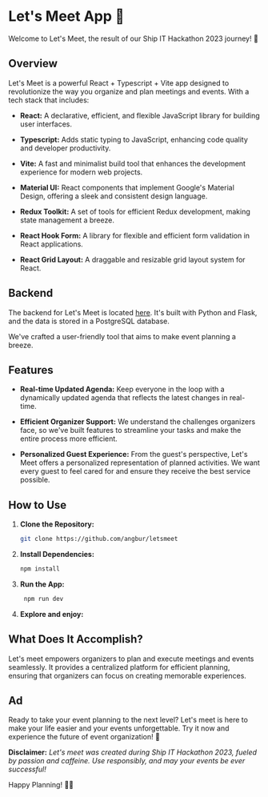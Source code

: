 # Let's Meet App 🚀

Welcome to Let's Meet, the result of our Ship IT Hackathon 2023 journey! 🌟

## Overview

Let's Meet is a powerful React + Typescript + Vite app designed to revolutionize the way you organize and plan meetings and events. With a tech stack that includes:

- **React:** A declarative, efficient, and flexible JavaScript library for building user interfaces.

- **Typescript:** Adds static typing to JavaScript, enhancing code quality and developer productivity.

- **Vite:** A fast and minimalist build tool that enhances the development experience for modern web projects.

- **Material UI:** React components that implement Google's Material Design, offering a sleek and consistent design language.

- **Redux Toolkit:** A set of tools for efficient Redux development, making state management a breeze.

- **React Hook Form:** A library for flexible and efficient form validation in React applications.

- **React Grid Layout:** A draggable and resizable grid layout system for React.

## Backend

The backend for Let's Meet is located [here](link-to-backend-repo). It's built with Python and Flask, and the data is stored in a PostgreSQL database.

We've crafted a user-friendly tool that aims to make event planning a breeze.

## Features

- **Real-time Updated Agenda:** Keep everyone in the loop with a dynamically updated agenda that reflects the latest changes in real-time.

- **Efficient Organizer Support:** We understand the challenges organizers face, so we've built features to streamline your tasks and make the entire process more efficient.

- **Personalized Guest Experience:** From the guest's perspective, Let's Meet offers a personalized representation of planned activities. We want every guest to feel cared for and ensure they receive the best service possible.

## How to Use

1. **Clone the Repository:**
   ```bash
   git clone https://github.com/angbur/letsmeet

2. **Install Dependencies:**
   ```bash
   npm install

3. **Run the App:**
   ```bash
    npm run dev
    ```
3. **Explore and enjoy:**

## What Does It Accomplish?

Let's meet empowers organizers to plan and execute meetings and events seamlessly. It provides a centralized platform for efficient planning, ensuring that organizers can focus on creating memorable experiences.

## Ad

Ready to take your event planning to the next level? Let's meet is here to make your life easier and your events unforgettable. Try it now and experience the future of event organization! 🎉

**Disclaimer:** *Let's meet was created during Ship IT Hackathon 2023, fueled by passion and caffeine. Use responsibly, and may your events be ever successful!*

Happy Planning! 🚀✨
   
